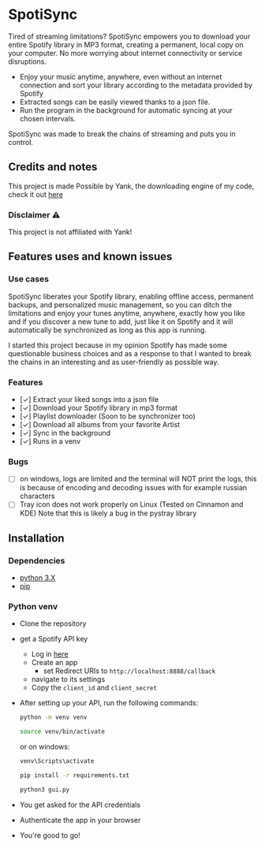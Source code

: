 # SpotiSync

Tired of streaming limitations? SpotiSync empowers you to download your entire Spotify library in MP3 format, creating a permanent, local copy on your computer. No more worrying about internet connectivity or service disruptions.

- Enjoy your music anytime, anywhere, even without an internet connection and sort your library according to the metadata provided by Spotify
- Extracted songs can be easily viewed thanks to a json file.
- Run the program in the background for automatic syncing at your chosen intervals.

SpotiSync was made to break the chains of streaming and puts you in control.

## Credits and notes

This project is made Possible by Yank, the downloading engine of my code, check it out [here](https://github.com/G3VV/Yank)

### Disclaimer ⚠️

This project is not affiliated with Yank!

## Features uses and known issues

### Use cases

SpotiSync liberates your Spotify library, enabling offline access, permanent backups, and personalized music management, so you can ditch the limitations and enjoy your tunes anytime, anywhere, exactly how you like and if you discover a new tune to add, just like it on Spotify and it will automatically be synchronized as long as this app is running.

I started this project because in my opinion Spotify has made some questionable business choices and as a response to that I wanted to break the chains in an interesting and as user-friendly as possible way.

### Features

- [✓] Extract your liked songs into a json file
- [✓] Download your Spotify library in mp3 format
- [✓] Playlist downloader (Soon to be synchronizer too)
- [✓] Download all albums from your favorite Artist
- [✓] Sync in the background
- [✓] Runs in a venv

### Bugs

- [ ] on windows, logs are limited and the terminal will NOT print the logs, this is because of encoding and decoding issues with for example russian characters
- [ ] Tray icon does not work properly on Linux (Tested on Cinnamon and KDE)
      Note that this is likely a bug in the pystray library

## Installation

### Dependencies

- [python 3.X](https://www.python.org/downloads/)
- [pip](https://pypi.org/project/pip/)

### Python venv

- Clone the repository
- get a Spotify API key

  - Log in [here](https://developer.spotify.com/dashboard/)
  - Create an app
    - set Redirect URIs to `http://localhost:8888/callback`
  - navigate to its settings
  - Copy the `client_id` and `client_secret`

- After setting up your API, run the following commands:

  ```bash
  python -m venv venv
  ```

  ```bash
  source venv/bin/activate
  ```

  or on windows:

  ```bash
  venv\Scripts\activate
  ```

  ```bash
  pip install -r requirements.txt
  ```

  ```bash
  python3 gui.py
  ```

- You get asked for the API credentials
- Authenticate the app in your browser
- You're good to go!
